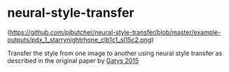 # neural-style-transfer

(https://github.com/pjbutcher/neural-style-transfer/blob/master/example-outputs/pdx_1_starrynightrhone_clb1c1_sl15c2.png)

Transfer the style from one image to another using neural style transfer as described in the original paper by [Gatys 2015](https://arxiv.org/abs/1508.06576) 

